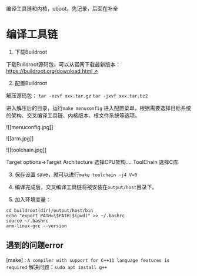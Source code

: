 

编译工具链和内核，uboot。先记录，后面在补全

# 编译工具链
1. 下载Buildroot

下载Buildroot源码包，可以从官网下载最新版本：[https://buildroot.org/download.html ↗](https://buildroot.org/download.html)

2.  配置Buildroot

解压源码包：
						`tar -xzvf xxx.tar.gz` 
						`tar -jxvf xxx.tar.bz2`

进入解压后的目录，运行`make menuconfig` 进入配置菜单，根据需要选择目标系统的架构、交叉编译工具链、内核版本、根文件系统等选项。

![[menuconfig.jpg]]

![[arm.jpg]]

![[toolchain.jpg]]

Target options->Target Architecture 选择CPU架构....
ToolChain 选择C库

3. 保存设置 save，就可以进行`make toolchain -j4 V=0`

4. 编译完成后，交叉编译工具链将被安装在`output/host`目录下。

5. 加入环境变量：

```SHELL 
cd buildroot(dir)/output/host/bin
echo "export PATH=\$PATH:$(pwd)" >> ~/.bashrc
source ~/.bashrc
arm-linux-gcc --version
```


## 遇到的问题error

[make] :  `A compiler with support for C++11 language features is required`
解决问题：`sudo apt install g++ `
